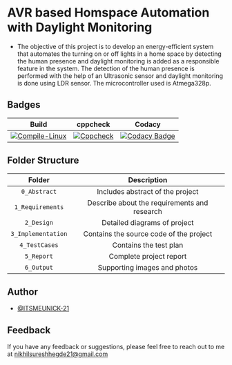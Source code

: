 # AVR based Homspace Automation with Daylight Monitoring
* The objective of this project is to develop an energy-efficient system that automates the turning on or off lights in a home space by detecting the human presence and daylight monitoring is added as a responsible feature in the system. The detection of the human presence is performed with the help of an Ultrasonic sensor and daylight monitoring is done using LDR sensor. The microcontroller used is Atmega328p.

## Badges
 
|Build|cppcheck|Codacy|
|:--:|:--:|:--:|
[![Compile-Linux](https://github.com/ITSMEUNICK-21/M2_AVR_based_Homespace_Automation_with_Daylight_Monitoring/actions/workflows/c-cpp.yml/badge.svg?branch=main)](https://github.com/ITSMEUNICK-21/M2_AVR_based_Homespace_Automation_with_Daylight_Monitoring/actions/workflows/c-cpp.yml)|[![Cppcheck](https://github.com/ITSMEUNICK-21/M2_AVR_based_Homespace_Automation_with_Daylight_Monitoring/actions/workflows/CodeQuality.yml/badge.svg?branch=main)](https://github.com/ITSMEUNICK-21/M2_AVR_based_Homespace_Automation_with_Daylight_Monitoring/actions/workflows/CodeQuality.yml)|[![Codacy Badge](https://app.codacy.com/project/badge/Grade/90a9636a2299458ebb8ff0984a22a76e)](https://www.codacy.com/gh/ITSMEUNICK-21/M2_AVR_based_Homespace_Automation_with_Daylight_Monitoring/dashboard?utm_source=github.com&amp;utm_medium=referral&amp;utm_content=ITSMEUNICK-21/M2_AVR_based_Homespace_Automation_with_Daylight_Monitoring&amp;utm_campaign=Badge_Grade)

## Folder Structure
|Folder|Description|
|:--:|:--:|
|`0_Abstract`| Includes abstract of the project|
|`1_Requirements`| Describe about the requirements and research|
|`2_Design`| Detailed diagrams of project|
|`3_Implementation`| Contains the source code of the project|
|`4_TestCases`| Contains the test plan|
|`5_Report`| Complete project report|
|`6_Output`| Supporting images and photos|

## Author

- [@ITSMEUNICK-21](https://www.github.com/ITSMEUNICK-21)

## Feedback

If you have any feedback or suggestions, please feel free to reach out to me at nikhilsureshhegde21@gmail.com
